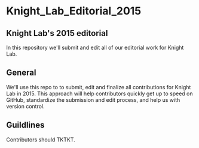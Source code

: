 # Knight_Lab_Editorial_2015
## Knight Lab's 2015 editorial
In this repository we'll submit and edit all of our editorial work for Knight Lab. 

## General

We'll use this repo to to submit, edit and finalize all contributions for Knight Lab in 2015. This approach will help contributors quickly get up to speed on GitHub, standardize the submission and edit process, and help us with version control.

## Guildlines

Contributors should TKTKT. 
